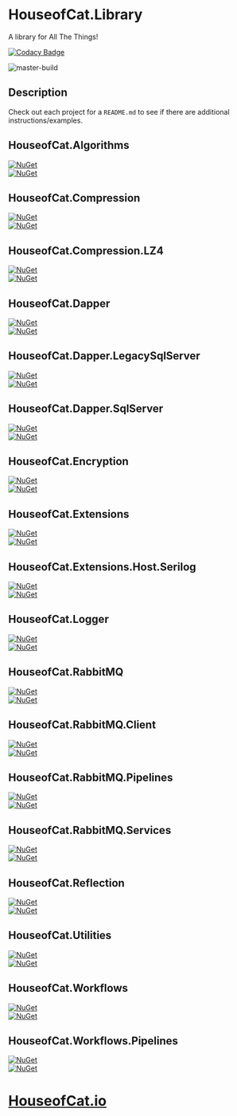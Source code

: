 # HouseofCat.Library

A library for All The Things!

[![Codacy Badge](https://api.codacy.com/project/badge/Grade/9dbb20a30ada48caae4b92a83628f45e)](https://app.codacy.com/manual/cat_3/Library?utm_source=github.com&utm_medium=referral&utm_content=houseofcat/Library&utm_campaign=Badge_Grade_Dashboard)  

![master-build](https://github.com/houseofcat/HouseofCat.Library/workflows/master-build/badge.svg)  

## Description
Check out each project for a `README.md` to see if there are additional instructions/examples.

## HouseofCat.Algorithms
[![NuGet](https://img.shields.io/nuget/v/HouseofCat.Algorithms.svg)](https://www.nuget.org/packages/HouseofCat.Algorithms/)  
[![NuGet](https://img.shields.io/nuget/dt/HouseofCat.Algorithms.svg)](https://www.nuget.org/packages/HouseofCat.Algorithms/)  

## HouseofCat.Compression
[![NuGet](https://img.shields.io/nuget/v/HouseofCat.Compression.svg)](https://www.nuget.org/packages/HouseofCat.Compression/)  
[![NuGet](https://img.shields.io/nuget/dt/HouseofCat.Compression.svg)](https://www.nuget.org/packages/HouseofCat.Compression/)  

## HouseofCat.Compression.LZ4
[![NuGet](https://img.shields.io/nuget/v/HouseofCat.Compression.LZ4.svg)](https://www.nuget.org/packages/HouseofCat.Compression.LZ4/)  
[![NuGet](https://img.shields.io/nuget/dt/HouseofCat.Compression.LZ4.svg)](https://www.nuget.org/packages/HouseofCat.Compression.LZ4/)  

## HouseofCat.Dapper
[![NuGet](https://img.shields.io/nuget/v/HouseofCat.Dapper.svg)](https://www.nuget.org/packages/HouseofCat.Dapper/)  
[![NuGet](https://img.shields.io/nuget/dt/HouseofCat.Dapper.svg)](https://www.nuget.org/packages/HouseofCat.Dapper/)  

## HouseofCat.Dapper.LegacySqlServer
[![NuGet](https://img.shields.io/nuget/v/HouseofCat.Dapper.LegacySqlServer.svg)](https://www.nuget.org/packages/HouseofCat.Dapper.LegacySqlServer/)  
[![NuGet](https://img.shields.io/nuget/dt/HouseofCat.Dapper.LegacySqlServer.svg)](https://www.nuget.org/packages/HouseofCat.Dapper.LegacySqlServer/)  

## HouseofCat.Dapper.SqlServer
[![NuGet](https://img.shields.io/nuget/v/HouseofCat.Dapper.SqlServer.svg)](https://www.nuget.org/packages/HouseofCat.Dapper.SqlServer/)  
[![NuGet](https://img.shields.io/nuget/dt/HouseofCat.Dapper.SqlServer.svg)](https://www.nuget.org/packages/HouseofCat.Dapper.SqlServer/)  

## HouseofCat.Encryption
[![NuGet](https://img.shields.io/nuget/v/HouseofCat.Encryption.svg)](https://www.nuget.org/packages/HouseofCat.Encryption/)  
[![NuGet](https://img.shields.io/nuget/dt/HouseofCat.Encryption.svg)](https://www.nuget.org/packages/HouseofCat.Encryption/)  

## HouseofCat.Extensions
[![NuGet](https://img.shields.io/nuget/v/HouseofCat.Extensions.svg)](https://www.nuget.org/packages/HouseofCat.Extensions/)  
[![NuGet](https://img.shields.io/nuget/dt/HouseofCat.Extensions.svg)](https://www.nuget.org/packages/HouseofCat.Extensions/)  

## HouseofCat.Extensions.Host.Serilog
[![NuGet](https://img.shields.io/nuget/v/HouseofCat.Extensions.Host.Serilog.svg)](https://www.nuget.org/packages/HouseofCat.Extensions.Host.Serilog/)  
[![NuGet](https://img.shields.io/nuget/dt/HouseofCat.Extensions.Host.Serilog.svg)](https://www.nuget.org/packages/HouseofCat.Extensions.Host.Serilog/)  

## HouseofCat.Logger
[![NuGet](https://img.shields.io/nuget/v/HouseofCat.Logger.svg)](https://www.nuget.org/packages/HouseofCat.Logger/)  
[![NuGet](https://img.shields.io/nuget/dt/HouseofCat.Logger.svg)](https://www.nuget.org/packages/HouseofCat.Logger/)  

## HouseofCat.RabbitMQ
[![NuGet](https://img.shields.io/nuget/v/HouseofCat.RabbitMQ.svg)](https://www.nuget.org/packages/HouseofCat.RabbitMQ/)  
[![NuGet](https://img.shields.io/nuget/dt/HouseofCat.RabbitMQ.svg)](https://www.nuget.org/packages/HouseofCat.RabbitMQ/)  

## HouseofCat.RabbitMQ.Client
[![NuGet](https://img.shields.io/nuget/v/HouseofCat.RabbitMQ.Client.svg)](https://www.nuget.org/packages/HouseofCat.RabbitMQ.Client/)  
[![NuGet](https://img.shields.io/nuget/dt/HouseofCat.RabbitMQ.Client.svg)](https://www.nuget.org/packages/HouseofCat.RabbitMQ.Client/)  

## HouseofCat.RabbitMQ.Pipelines
[![NuGet](https://img.shields.io/nuget/v/HouseofCat.RabbitMQ.Pipelines.svg)](https://www.nuget.org/packages/HouseofCat.RabbitMQ.Pipelines/)  
[![NuGet](https://img.shields.io/nuget/dt/HouseofCat.RabbitMQ.Pipelines.svg)](https://www.nuget.org/packages/HouseofCat.RabbitMQ.Pipelines/)  

## HouseofCat.RabbitMQ.Services
[![NuGet](https://img.shields.io/nuget/v/HouseofCat.RabbitMQ.Services.svg)](https://www.nuget.org/packages/HouseofCat.RabbitMQ.Services/)  
[![NuGet](https://img.shields.io/nuget/dt/HouseofCat.RabbitMQ.Services.svg)](https://www.nuget.org/packages/HouseofCat.RabbitMQ.Services/)  

## HouseofCat.Reflection
[![NuGet](https://img.shields.io/nuget/v/HouseofCat.Reflection.svg)](https://www.nuget.org/packages/HouseofCat.Reflection/)  
[![NuGet](https://img.shields.io/nuget/dt/HouseofCat.Reflection.svg)](https://www.nuget.org/packages/HouseofCat.Reflection/)  

## HouseofCat.Utilities
[![NuGet](https://img.shields.io/nuget/v/HouseofCat.Utilities.svg)](https://www.nuget.org/packages/HouseofCat.Utilities/)  
[![NuGet](https://img.shields.io/nuget/dt/HouseofCat.Utilities.svg)](https://www.nuget.org/packages/HouseofCat.Utilities/)  

## HouseofCat.Workflows
[![NuGet](https://img.shields.io/nuget/v/HouseofCat.Workflows.svg)](https://www.nuget.org/packages/HouseofCat.Workflows/)  
[![NuGet](https://img.shields.io/nuget/dt/HouseofCat.Workflows.svg)](https://www.nuget.org/packages/HouseofCat.Workflows/)  

## HouseofCat.Workflows.Pipelines
[![NuGet](https://img.shields.io/nuget/v/HouseofCat.Workflows.Pipelines.svg)](https://www.nuget.org/packages/HouseofCat.Workflows.Pipelines/)  
[![NuGet](https://img.shields.io/nuget/dt/HouseofCat.Workflows.Pipelines.svg)](https://www.nuget.org/packages/HouseofCat.Workflows.Pipelines/)  

# [HouseofCat.io](https://houseofcat.io)
